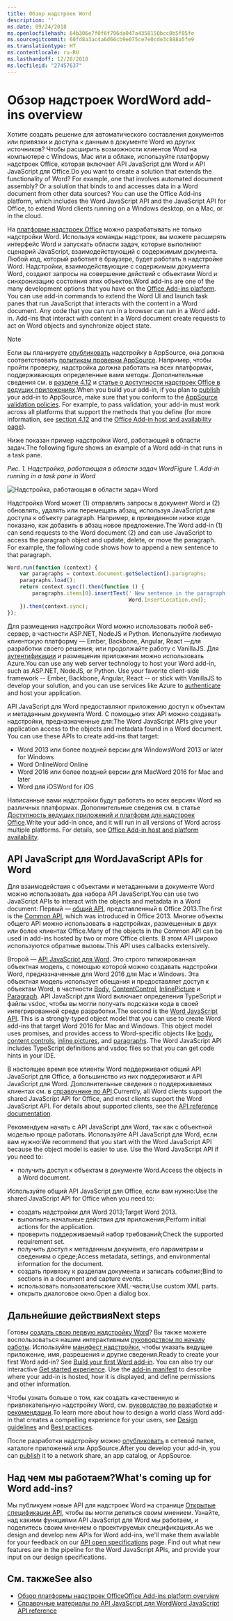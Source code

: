 ```yaml
---
title: Обзор надстроек Word
description: ''
ms.date: 09/24/2018
ms.openlocfilehash: 64b306e7f0f6f706da047a4358150bcc0b5f85fe
ms.sourcegitcommit: 60fd8a3ac4a6d66cb9e075ce7e0cde3c888a5fe9
ms.translationtype: HT
ms.contentlocale: ru-RU
ms.lasthandoff: 12/28/2018
ms.locfileid: "27457637"
---
```

# <a name="word-add-ins-overview"></a><span data-ttu-id="7df27-102">Обзор надстроек Word</span><span class="sxs-lookup"><span data-stu-id="7df27-102">Word add-ins overview</span></span>

<span data-ttu-id="7df27-p101">Хотите создать решение для автоматического составления документов или привязки и доступа к данным в документе Word из других источников? Чтобы расширить возможности клиентов Word на компьютере с Windows, Mac или в облаке, используйте платформу надстроек Office, которая включает API JavaScript для Word и API JavaScript для Office.</span><span class="sxs-lookup"><span data-stu-id="7df27-p101">Do you want to create a solution that extends the functionality of Word? For example, one that involves automated document assembly? Or a solution that binds to and accesses data in a Word document from other data sources? You can use the Office Add-ins platform, which includes the Word JavaScript API and the JavaScript API for Office, to extend Word clients running on a Windows desktop, on a Mac, or in the cloud.</span></span>

<span data-ttu-id="7df27-p102">На [платформе надстроек Office](../overview/office-add-ins.md) можно разрабатывать не только надстройки Word. Используя команды надстроек, вы можете расширять интерфейс Word и запускать области задач, которые выполняют сценарий JavaScript, взаимодействующий с содержимым документа. Любой код, который работает в браузере, будет работать в надстройке Word. Надстройки, взаимодействующие с содержимым документа Word, создают запросы на совершение действий с объектами Word и синхронизацию состояния этих объектов.</span><span class="sxs-lookup"><span data-stu-id="7df27-p102">Word add-ins are one of the many development options that you have on the [Office Add-ins platform](../overview/office-add-ins.md). You can use add-in commands to extend the Word UI and launch task panes that run JavaScript that interacts with the content in a Word document. Any code that you can run in a browser can run in a Word add-in. Add-ins that interact with content in a Word document create requests to act on Word objects and synchronize object state.</span></span> 

> [!NOTE]
> <span data-ttu-id="7df27-p103">Если вы планируете [опубликовать](../publish/publish.md) надстройку в AppSource, она должна соответствовать [политикам проверки AppSource](https://docs.microsoft.com/office/dev/store/validation-policies). Например, чтобы пройти проверку, надстройка должна работать на всех платформах, поддерживающих определенные вами методы. Дополнительные сведения см. в [разделе 4.12](https://docs.microsoft.com/office/dev/store/validation-policies#4-apps-and-add-ins-behave-predictably) и [статье о доступности надстроек Office в ведущих приложениях](../overview/office-add-in-availability.md).</span><span class="sxs-lookup"><span data-stu-id="7df27-p103">When you build your add-in, if you plan to [publish](../publish/publish.md) your add-in to AppSource, make sure that you conform to the [AppSource validation policies](https://docs.microsoft.com/office/dev/store/validation-policies). For example, to pass validation, your add-in must work across all platforms that support the methods that you define (for more information, see [section 4.12](https://docs.microsoft.com/office/dev/store/validation-policies#4-apps-and-add-ins-behave-predictably) and the [Office Add-in host and availability page](../overview/office-add-in-availability.md)).</span></span>

<span data-ttu-id="7df27-113">Ниже показан пример надстройки Word, работающей в области задач.</span><span class="sxs-lookup"><span data-stu-id="7df27-113">The following figure shows an example of a Word add-in that runs in a task pane.</span></span>

<span data-ttu-id="7df27-114">*Рис. 1. Надстройка, работающая в области задач Word*</span><span class="sxs-lookup"><span data-stu-id="7df27-114">*Figure 1. Add-in running in a task pane in Word*</span></span>

![Надстройка, работающая в области задач Word](../images/word-add-in-show-host-client.png)

<span data-ttu-id="7df27-p104">Надстройка Word может (1) отправлять запросы в документ Word и (2) обновлять, удалять или перемещать абзац, используя JavaScript для доступа к объекту paragraph. Например, в приведенном ниже коде показано, как добавить в абзац новое предложение.</span><span class="sxs-lookup"><span data-stu-id="7df27-p104">The Word add-in (1) can send requests to the Word document (2) and can use JavaScript to access the paragraph object and update, delete, or move the paragraph. For example, the following code shows how to append a new sentence to that paragraph.</span></span>

```js
Word.run(function (context) {
    var paragraphs = context.document.getSelection().paragraphs;
    paragraphs.load();
    return context.sync().then(function () {
        paragraphs.items[0].insertText(' New sentence in the paragraph.',
                                       Word.InsertLocation.end);
    }).then(context.sync);
});

```

<span data-ttu-id="7df27-p105">Для размещения надстройки Word можно использовать любой веб-сервер, в частности ASP.NET, NodeJS и Python. Используйте любимую клиентскую платформу — Ember, Backbone, Angular, React —для разработки своего решения; или продолжайте работу с VanillaJS. Для [аутентификации](../develop/use-the-oauth-authorization-framework-in-an-office-add-in.md) и размещения приложения можно использовать Azure.</span><span class="sxs-lookup"><span data-stu-id="7df27-p105">You can use any web server technology to host your Word add-in, such as ASP.NET, NodeJS, or Python. Use your favorite client-side framework -- Ember, Backbone, Angular, React -- or stick with VanillaJS to develop your solution, and you can use services like Azure to [authenticate](../develop/use-the-oauth-authorization-framework-in-an-office-add-in.md) and host your application.</span></span>

<span data-ttu-id="7df27-p106">API JavaScript для Word предоставляют приложению доступ к объектам и метаданным документа Word. С помощью этих API можно создавать надстройки, предназначенные для:</span><span class="sxs-lookup"><span data-stu-id="7df27-p106">The Word JavaScript APIs give your application access to the objects and metadata found in a Word document. You can use these APIs to create add-ins that target:</span></span>

* <span data-ttu-id="7df27-122">Word 2013 или более поздней версии для Windows</span><span class="sxs-lookup"><span data-stu-id="7df27-122">Word 2013 or later for Windows</span></span>
* <span data-ttu-id="7df27-123">Word Online</span><span class="sxs-lookup"><span data-stu-id="7df27-123">Word Online</span></span>
* <span data-ttu-id="7df27-124">Word 2016 или более поздней версии для Mac</span><span class="sxs-lookup"><span data-stu-id="7df27-124">Word 2016 for Mac and later</span></span>
* <span data-ttu-id="7df27-125">Word для iOS</span><span class="sxs-lookup"><span data-stu-id="7df27-125">Word for iOS</span></span>

<span data-ttu-id="7df27-p107">Написанные вами надстройки будут работать во всех версиях Word на различных платформах. Дополнительные сведения см. в статье [Доступность ведущих приложений и платформ для надстроек Office](../overview/office-add-in-availability.md).</span><span class="sxs-lookup"><span data-stu-id="7df27-p107">Write your add-in once, and it will run in all versions of Word across multiple platforms. For details, see [Office Add-in host and platform availability](../overview/office-add-in-availability.md).</span></span>

## <a name="javascript-apis-for-word"></a><span data-ttu-id="7df27-128">API JavaScript для Word</span><span class="sxs-lookup"><span data-stu-id="7df27-128">JavaScript APIs for Word</span></span>

<span data-ttu-id="7df27-129">Для взаимодействия с объектами и метаданными в документе Word можно использовать два набора API JavaScript.</span><span class="sxs-lookup"><span data-stu-id="7df27-129">You can use two JavaScript APIs to interact with the objects and metadata in a Word document:</span></span> <span data-ttu-id="7df27-130">Первый — [общий API](../reference/javascript-api-for-office.md), представленный в Office 2013.</span><span class="sxs-lookup"><span data-stu-id="7df27-130">The first is the [Common API](../reference/javascript-api-for-office.md), which was introduced in Office 2013.</span></span> <span data-ttu-id="7df27-131">Многие объекты общего API можно использовать в надстройках, размещенных в двух или более клиентах Office.</span><span class="sxs-lookup"><span data-stu-id="7df27-131">Many of the objects in the Common API can be used in add-ins hosted by two or more Office clients.</span></span> <span data-ttu-id="7df27-132">В этом API широко используются обратные вызовы.</span><span class="sxs-lookup"><span data-stu-id="7df27-132">This API uses callbacks extensively.</span></span>

<span data-ttu-id="7df27-p109">Второй — [API JavaScript для Word](../reference/overview/word-add-ins-reference-overview.md). Это строго типизированная объектная модель, с помощью которой можно создавать надстройки Word, предназначенные для Word 2016 для Mac и Windows. Эта объектная модель использует обещания и предоставляет доступ к объектам Word, в частности [Body](/javascript/api/word/word.body), [ContentControl](/javascript/api/word/word.contentcontrol), [InlinePicture](/javascript/api/word/word.inlinepicture) и [Paragraph](/javascript/api/word/word.paragraph). API JavaScript для Word включает определения TypeScript и файлы vsdoc, чтобы вы могли получать подсказки кода в своей интегрированной среде разработки.</span><span class="sxs-lookup"><span data-stu-id="7df27-p109">The second is the [Word JavaScript API](../reference/overview/word-add-ins-reference-overview.md). This is a strongly-typed object model that you can use to create Word add-ins that target Word 2016 for Mac and Windows. This object model uses promises, and provides access to Word-specific objects like [body](/javascript/api/word/word.body), [content controls](/javascript/api/word/word.contentcontrol), [inline pictures](/javascript/api/word/word.inlinepicture), and [paragraphs](/javascript/api/word/word.paragraph). The Word JavaScript API includes TypeScript definitions and vsdoc files so that you can get code hints in your IDE.</span></span>

<span data-ttu-id="7df27-p110">В настоящее время все клиенты Word поддерживают общий API JavaScript для Office, а большинство из них поддерживают и API JavaScript для Word. Дополнительные сведения о поддерживаемых клиентах см. в [справочнике по API](https://docs.microsoft.com/office/dev/add-ins/reference/javascript-api-for-office?product=word).</span><span class="sxs-lookup"><span data-stu-id="7df27-p110">Currently, all Word clients support the shared JavaScript API for Office, and most clients support the Word JavaScript API. For details about supported clients, see the [API reference documentation](https://docs.microsoft.com/office/dev/add-ins/reference/javascript-api-for-office?product=word).</span></span>

<span data-ttu-id="7df27-p111">Рекомендуем начать с API JavaScript для Word, так как с объектной моделью проще работать. Используйте API JavaScript для Word, если вам нужно:</span><span class="sxs-lookup"><span data-stu-id="7df27-p111">We recommend that you start with the Word JavaScript API because the object model is easier to use. Use the Word JavaScript API if you need to:</span></span>

* <span data-ttu-id="7df27-141">получить доступ к объектам в документе Word.</span><span class="sxs-lookup"><span data-stu-id="7df27-141">Access the objects in a Word document.</span></span>

<span data-ttu-id="7df27-142">Используйте общий API JavaScript для Office, если вам нужно:</span><span class="sxs-lookup"><span data-stu-id="7df27-142">Use the shared JavaScript API for Office when you need to:</span></span>

* <span data-ttu-id="7df27-143">создать надстройки для Word 2013;</span><span class="sxs-lookup"><span data-stu-id="7df27-143">Target Word 2013.</span></span>
* <span data-ttu-id="7df27-144">выполнить начальные действия для приложения;</span><span class="sxs-lookup"><span data-stu-id="7df27-144">Perform initial actions for the application.</span></span>
* <span data-ttu-id="7df27-145">проверить поддерживаемый набор требований;</span><span class="sxs-lookup"><span data-stu-id="7df27-145">Check the supported requirement set.</span></span>
* <span data-ttu-id="7df27-146">получить доступ к метаданным документа, его параметрам и сведениям о среде;</span><span class="sxs-lookup"><span data-stu-id="7df27-146">Access metadata, settings, and environmental information for the document.</span></span>
* <span data-ttu-id="7df27-147">создать привязку к разделам документа и записать события;</span><span class="sxs-lookup"><span data-stu-id="7df27-147">Bind to sections in a document and capture events.</span></span>
* <span data-ttu-id="7df27-148">использовать пользовательские XML-части;</span><span class="sxs-lookup"><span data-stu-id="7df27-148">Use custom XML parts.</span></span>
* <span data-ttu-id="7df27-149">открыть диалоговое окно.</span><span class="sxs-lookup"><span data-stu-id="7df27-149">Open a dialog box.</span></span>

## <a name="next-steps"></a><span data-ttu-id="7df27-150">Дальнейшие действия</span><span class="sxs-lookup"><span data-stu-id="7df27-150">Next steps</span></span>

<span data-ttu-id="7df27-p112">Готовы [создать свою первую надстройку Word](word-add-ins.md)? Вы также можете воспользоваться нашим интерактивным [руководством по началу работы](https://docs.microsoft.com/office/dev/add-ins/?product=Word). Используйте [манифест надстройки](../develop/add-in-manifests.md), чтобы указать ведущее приложение, имя, разрешения и другие сведения.</span><span class="sxs-lookup"><span data-stu-id="7df27-p112">Ready to create your first Word add-in? See [Build your first Word add-in](word-add-ins.md). You can also try our interactive [Get started experience](https://docs.microsoft.com/office/dev/add-ins/?product=Word). Use the [add-in manifest](../develop/add-in-manifests.md) to describe where your add-in is hosted, how it is displayed, and define permissions and other information.</span></span>

<span data-ttu-id="7df27-155">Чтобы узнать больше о том, как создать качественную и привлекательную надстройку Word, см. [руководство по разработке](../design/add-in-design.md) и [рекомендации](../concepts/add-in-development-best-practices.md).</span><span class="sxs-lookup"><span data-stu-id="7df27-155">To learn more about how to design a world class Word add-in that creates a compelling experience for your users, see [Design guidelines](../design/add-in-design.md) and [Best practices](../concepts/add-in-development-best-practices.md).</span></span>

<span data-ttu-id="7df27-156">После разработки надстройку можно [опубликовать](../publish/publish.md) в сетевой папке, каталоге приложений или AppSource.</span><span class="sxs-lookup"><span data-stu-id="7df27-156">After you develop your add-in, you can [publish](../publish/publish.md) it to a network share, an app catalog, or AppSource.</span></span>

## <a name="whats-coming-up-for-word-add-ins"></a><span data-ttu-id="7df27-157">Над чем мы работаем?</span><span class="sxs-lookup"><span data-stu-id="7df27-157">What's coming up for Word add-ins?</span></span>

<span data-ttu-id="7df27-p113">Мы публикуем новые API для надстроек Word на странице [Открытые спецификации API](https://docs.microsoft.com/office/dev/add-ins/reference/openspec), чтобы вы могли делиться своим мнением. Узнайте, над какими функциями API JavaScript для Word мы работаем, и поделитесь своим мнением о проектируемых спецификациях.</span><span class="sxs-lookup"><span data-stu-id="7df27-p113">As we design and develop new APIs for Word add-ins, we'll make them available for your feedback on our [API open specifications](https://docs.microsoft.com/office/dev/add-ins/reference/openspec) page. Find out what new features are in the pipeline for the Word JavaScript APIs, and provide your input on our design specifications.</span></span>

## <a name="see-also"></a><span data-ttu-id="7df27-160">См. также</span><span class="sxs-lookup"><span data-stu-id="7df27-160">See also</span></span>

* [<span data-ttu-id="7df27-161">Обзор платформы надстроек Office</span><span class="sxs-lookup"><span data-stu-id="7df27-161">Office Add-ins platform overview</span></span>](../overview/office-add-ins.md)
* [<span data-ttu-id="7df27-162">Справочные материалы по API JavaScript для Word</span><span class="sxs-lookup"><span data-stu-id="7df27-162">Word JavaScript API reference</span></span>](https://docs.microsoft.com/office/dev/add-ins/reference/overview/word-add-ins-reference-overview)

